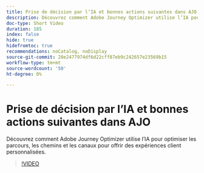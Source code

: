 ```yaml
---
title: Prise de décision par l’IA et bonnes actions suivantes dans AJO
description: Découvrez comment Adobe Journey Optimizer utilise l’IA pour optimiser les parcours, les chemins et les canaux pour offrir des expériences client personnalisées.
doc-type: Short Video
duration: 185
index: false
hide: true
hidefromtoc: true
recommendations: noCatalog, noDisplay
source-git-commit: 28e2477974df6d22cff87eb9c242657e23569b15
workflow-type: tm+mt
source-wordcount: '50'
ht-degree: 0%

---
```



# Prise de décision par l’IA et bonnes actions suivantes dans AJO

Découvrez comment Adobe Journey Optimizer utilise l’IA pour optimiser les parcours, les chemins et les canaux pour offrir des expériences client personnalisées.

<!-- 62_S520_3442520_184_ai-decisioning-and-next-best-actions-in-ajo -->
>[!VIDEO](https://video.tv.adobe.com/v/3458188/?learn=on&enablevpops=true)
